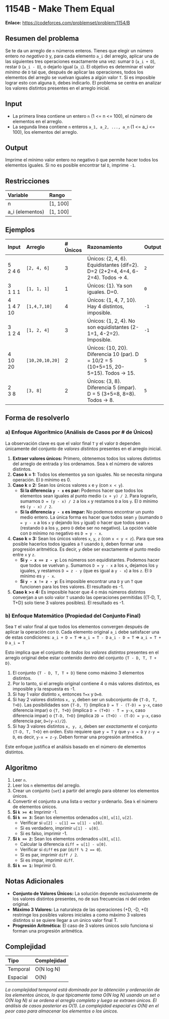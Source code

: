 # 1154B - Make Them Equal

**Enlace:** https://codeforces.com/problemset/problem/1154/B

## Resumen del problema
Se te da un arreglo de `n` números enteros. Tienes que elegir un número entero *no negativo* `D` y, para cada elemento `a_i` del arreglo, aplicar una de las siguientes tres operaciones exactamente una vez: sumar `D` (`a_i + D`), restar `D` (`a_i - D`), o dejarlo igual (`a_i`). El objetivo es determinar el valor *mínimo* de `D` tal que, después de aplicar las operaciones, todos los elementos del arreglo se vuelvan iguales a algún valor `T`. Si es imposible lograr esto con alguna `D`, debes indicarlo. El problema se centra en analizar los valores distintos presentes en el arreglo inicial.

## Input
-   La primera línea contiene un entero `n` (1 <= n <= 100), el número de elementos en el arreglo.
-   La segunda línea contiene `n` enteros `a_1, a_2, ..., a_n` (1 <= a_i <= 100), los elementos del arreglo.

## Output
Imprime el mínimo valor entero no negativo `D` que permite hacer todos los elementos iguales. Si no es posible encontrar tal `D`, imprime `-1`.

## Restricciones

| Variable      | Rango       |
| :------------ | :---------- |
| n             | [1, 100]    |
| a_i (elementos) | [1, 100]    |

## Ejemplos

| Input        | Arreglo     | # Únicos | Razonamiento                                                                                                 | Output |
| :----------- | :---------- | :------- | :----------------------------------------------------------------------------------------------------------- | :----- |
| 5 <br> 2 4 6  | `[2, 4, 6]` | 3        | Únicos: {2, 4, 6}. Equidistantes (dif=2). D=2 (2+2=4, 4=4, 6-2=4). Todos -> 4.                                | `2`    |
| 3 <br> 1 1 1  | `[1, 1, 1]` | 1        | Únicos: {1}. Ya son iguales. D=0.                                                                          | `0`    |
| 4 <br> 1 4 7 10 | `[1,4,7,10]`| 4        | Únicos: {1, 4, 7, 10}. Hay 4 distintos, imposible.                                                         | `-1`   |
| 3 <br> 1 2 4  | `[1, 2, 4]` | 3        | Únicos: {1, 2, 4}. No son equidistantes (2-1=1, 4-2=2). Imposible.                                            | `-1`   |
| 4 <br> 10 20  | `[10,20,10,20]`| 2        | Únicos: {10, 20}. Diferencia 10 (par). D = 10/2 = 5 (10+5=15, 20-5=15). Todos -> 15.                          | `5`    |
| 2 <br> 3 8    | `[3, 8]`    | 2        | Únicos: {3, 8}. Diferencia 5 (impar). D = 5 (3+5=8, 8=8). Todos -> 8.                                         | `5`    |

## Forma de resolverlo

### a) Enfoque Algorítmico (Análisis de Casos por # de Únicos)
La observación clave es que el valor final `T` y el valor `D` dependen únicamente del conjunto de *valores distintos* presentes en el arreglo inicial.
1.  **Extraer valores únicos:** Primero, obtenemos todos los valores distintos del arreglo de entrada y los ordenamos. Sea `k` el número de valores distintos.
2.  **Caso k = 1:** Todos los elementos ya son iguales. No se necesita ninguna operación. El `D` mínimo es 0.
3.  **Caso k = 2:** Sean los únicos valores `x` e `y` (con `x < y`).
    *   **Si la diferencia `y - x` es par:** Podemos hacer que todos los elementos sean iguales al punto medio `(x + y) / 2`. Para lograrlo, sumamos `D = (y - x) / 2` a los `x` y restamos `D` a los `y`. El `D` mínimo es `(y - x) / 2`.
    *   **Si la diferencia `y - x` es impar:** No podemos encontrar un punto medio entero. La única forma es hacer que todos sean `y` (sumando `D = y - x` a los `x` y dejando los `y` igual) o hacer que todos sean `x` (restando `D` a los `y`, pero `D` debe ser no negativo). La opción viable con `D` mínimo no negativo es `D = y - x`.
4.  **Caso k = 3:** Sean los únicos valores `x`, `y`, `z` (con `x < y < z`). Para que sea posible hacerlos todos iguales a `T` usando `D`, deben formar una progresión aritmética. Es decir, `y` debe ser exactamente el punto medio entre `x` y `z`.
    *   **Si `y - x == z - y`:** Los números son equidistantes. Podemos hacer que todos se vuelvan `y`. Sumamos `D = y - x` a los `x`, dejamos los `y` iguales, y restamos `D = z - y` (que es igual a `y - x`) a los `z`. El `D` mínimo es `y - x`.
    *   **Si `y - x != z - y`:** Es imposible encontrar una `D` y un `T` que funcionen para los tres valores. El resultado es -1.
5.  **Caso k >= 4:** Es imposible hacer que 4 o más números distintos converjan a un solo valor `T` usando las operaciones permitidas ({T-D, T, T+D} solo tiene 3 valores posibles). El resultado es -1.

### b) Enfoque Matemático (Propiedad del Conjunto Final)
Sea `T` el valor final al que todos los elementos convergen después de aplicar la operación con `D`. Cada elemento original `a_i` debe satisfacer una de estas condiciones:
`a_i + D = T` => `a_i = T - D`
`a_i - D = T` => `a_i = T + D`
`a_i = T`

Esto implica que el conjunto de *todos los valores distintos* presentes en el arreglo original debe estar contenido dentro del conjunto `{T - D, T, T + D}`.
1.  El conjunto `{T - D, T, T + D}` tiene como máximo 3 elementos distintos.
2.  Por lo tanto, si el arreglo original contiene 4 o más valores distintos, es imposible y la respuesta es -1.
3.  Si hay 1 valor distinto `x`, entonces `T=x` y `D=0`.
4.  Si hay 2 valores distintos `x, y`, deben ser un subconjunto de `{T-D, T, T+D}`. Las posibilidades son `{T-D, T}` (implica `D = T - (T-D) = y-x`, caso diferencia impar) o `{T, T+D}` (implica `D = (T+D) - T = y-x`, caso diferencia impar) o `{T-D, T+D}` (implica `2D = (T+D) - (T-D) = y-x`, caso diferencia par, `D=(y-x)/2`).
5.  Si hay 3 valores distintos `x, y, z`, deben ser *exactamente* el conjunto `{T-D, T, T+D}` en orden. Esto requiere que `y = T` y que `y-x = D` y `z-y = D`, es decir, `y-x = z-y`. Deben formar una progresión aritmética.

Este enfoque justifica el análisis basado en el número de elementos distintos.

## Algoritmo
1.  Leer `n`.
2.  Leer los `n` elementos del arreglo.
3.  Crear un conjunto (`set`) a partir del arreglo para obtener los elementos únicos.
4.  Convertir el conjunto a una lista o vector y ordenarlo. Sea `k` el número de elementos únicos.
5.  **Si `k >= 4`:** Imprimir -1.
6.  **Si `k == 3`:** Sean los elementos ordenados `u[0]`, `u[1]`, `u[2]`.
    *   Verificar si `u[2] - u[1] == u[1] - u[0]`.
    *   Si es verdadero, imprimir `u[1] - u[0]`.
    *   Si es falso, imprimir -1.
7.  **Si `k == 2`:** Sean los elementos ordenados `u[0]`, `u[1]`.
    *   Calcular la diferencia `diff = u[1] - u[0]`.
    *   Verificar si `diff` es par (`diff % 2 == 0`).
    *   Si es par, imprimir `diff / 2`.
    *   Si es impar, imprimir `diff`.
8.  **Si `k == 1`:** Imprimir 0.

## Notas Adicionales
*   **Conjunto de Valores Únicos:** La solución depende exclusivamente de los valores distintos presentes, no de sus frecuencias ni del orden original.
*   **Máximo 3 Valores:** La naturaleza de las operaciones (+D, -D, +0) restringe los posibles valores iniciales a como máximo 3 valores distintos si se quiere llegar a un único valor final T.
*   **Progresión Aritmética:** El caso de 3 valores únicos solo funciona si forman una progresión aritmética.

## Complejidad

| Tipo        | Complejidad       |
| :---------- | :---------------- |
| Temporal    | O(N log N)        |
| Espacial    | O(N)              |

*La complejidad temporal está dominada por la obtención y ordenación de los elementos únicos, lo que típicamente toma O(N log N) usando un set o O(N log N) si se ordena el arreglo completo y luego se extraen únicos. El análisis de casos posterior es O(1). La complejidad espacial es O(N) en el peor caso para almacenar los elementos o los únicos.*